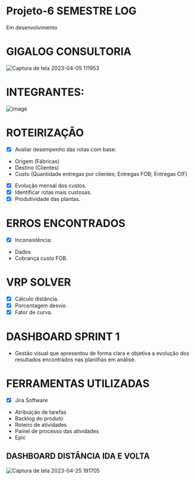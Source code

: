 # Projeto-6 SEMESTRE LOG
Em desenvolvimento
# GIGALOG CONSULTORIA
![Captura de tela 2023-04-05 111953](https://user-images.githubusercontent.com/128760874/231186365-5281e35b-86e7-443b-8e05-a67aecf7fc8e.png)
# INTEGRANTES:
![image](https://user-images.githubusercontent.com/128760874/231226070-50387781-39bf-4e9f-a5a7-0c20f392c373.png)
# ROTEIRIZAÇÃO
- [x] Avaliar desempenho das rotas com base:
- Origem (Fábricas)
- Destino (Clientes) 
- Custo (Quantidade entregas por clientes; Entregas FOB; Entregas CIF)
- [x] Evolução mensal dos custos. 
- [x] Identificar rotas mais custosas.
- [x] Produtividade das plantas.
# ERROS ENCONTRADOS
- [x] Inconsistência:
- Dados
- Cobrança custo FOB.
# VRP SOLVER
- [X] Cálculo distância.
- [x] Porcentagem desvio.
- [x] Fator de curva. 
# DASHBOARD SPRINT 1
- Gestão visual que apresentou de forma clara e objetiva a evolução dos resultados encontrados nas planilhas em análise. 
# FERRAMENTAS UTILIZADAS
- [x] Jira Software
- Atribuição de tarefas
- Backlog do produto
- Roteiro de atividades
- Painel de processo das atividades
- Epic

 ## DASHBOARD DISTÂNCIA IDA E VOLTA
![Captura de tela 2023-04-25 191705](https://user-images.githubusercontent.com/128760874/234417351-3f5f6cac-15d1-471f-8cc9-bcb5a1515098.png)



